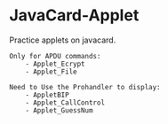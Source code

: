 # JavaCard-Applet
Practice applets on javacard.

    Only for APDU commands:
        - Applet_Ecrypt
        - Applet_File
    
    Need to Use the Prohandler to display:
        - AppletBIP
        - Applet_CallControl
        - Applet_GuessNum
